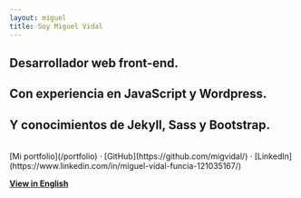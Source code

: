 ```yaml
---
layout: miguel
title: Soy Miguel Vidal
---
```



## Desarrollador web front-end.
## Con experiencia en <span class="js-color">JavaScript</span> y <span class="wp-color">Wordpress</span>.
## Y conocimientos de <span class="jekyll-color">Jekyll</span>, <span class="sass-color">Sass</span> y <span class="bootstrap-color">Bootstrap</span>.

<br>
[Mi portfolio](/portfolio) · [GitHub](https://github.com/migvidal/) · [LinkedIn](https://www.linkedin.com/in/miguel-vidal-funcia-121035167/)

<br>

**[View in English](/portfolio-en)**

